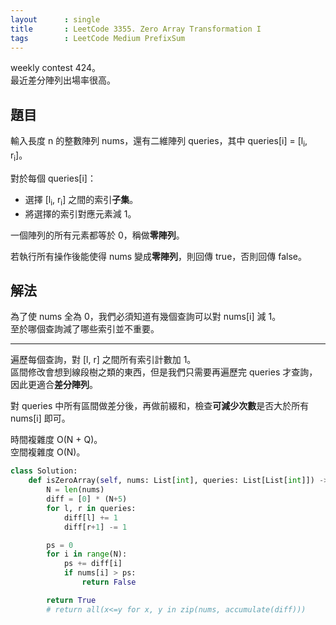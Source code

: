 ```yaml
---
layout      : single
title       : LeetCode 3355. Zero Array Transformation I
tags        : LeetCode Medium PrefixSum
---
```

weekly contest 424。  
最近差分陣列出場率很高。  

## 題目

輸入長度 n 的整數陣列 nums，還有二維陣列 queries，其中 queries[i] = [l<sub>i</sub>, r<sub>i</sub>]。  

對於每個 queries[i]：  

- 選擇 [l<sub>i</sub>, r<sub>i</sub>] 之間的索引**子集**。  
- 將選擇的索引對應元素減 1。  

一個陣列的所有元素都等於 0，稱做**零陣列**。  

若執行所有操作後能使得 nums 變成**零陣列**，則回傳 true，否則回傳 false。  

## 解法

為了使 nums 全為 0，我們必須知道有幾個查詢可以對 nums[i] 減 1。  
至於哪個查詢減了哪些索引並不重要。  

---

遍歷每個查詢，對 [l, r] 之間所有索引計數加 1。  
區間修改會想到線段樹之類的東西，但是我們只需要再遍歷完 queries 才查詢，因此更適合**差分陣列**。  

對 queries 中所有區間做差分後，再做前綴和，檢查**可減少次數**是否大於所有 nums[i] 即可。  

時間複雜度 O(N + Q)。  
空間複雜度 O(N)。  

```python
class Solution:
    def isZeroArray(self, nums: List[int], queries: List[List[int]]) -> bool:
        N = len(nums)
        diff = [0] * (N+5)
        for l, r in queries:
            diff[l] += 1
            diff[r+1] -= 1

        ps = 0
        for i in range(N):
            ps += diff[i]
            if nums[i] > ps:
                return False

        return True
        # return all(x<=y for x, y in zip(nums, accumulate(diff)))
```
